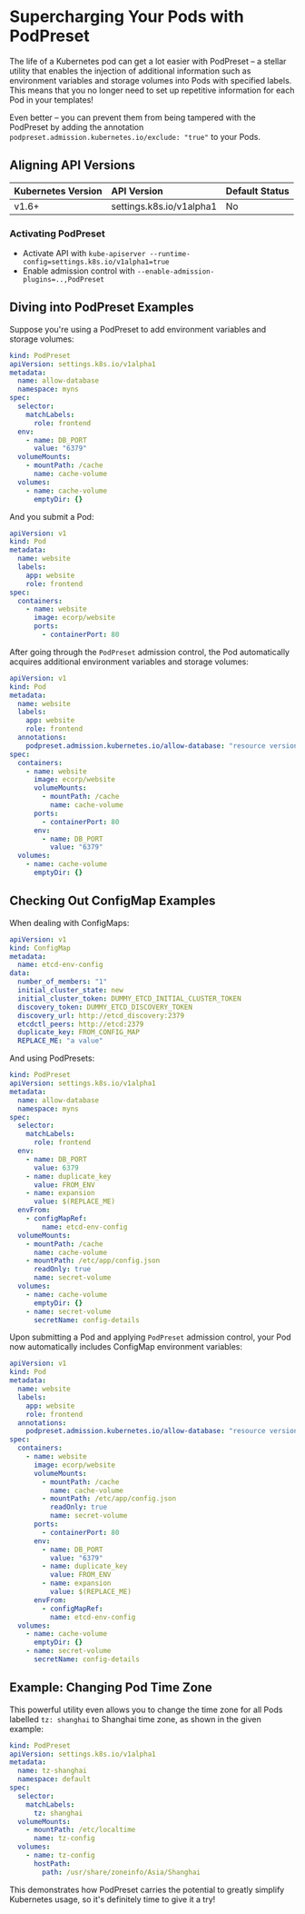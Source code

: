 # Supercharging Your Pods with PodPreset

The life of a Kubernetes pod can get a lot easier with PodPreset – a stellar utility that enables the injection of additional information such as environment variables and storage volumes into Pods with specified labels. This means that you no longer need to set up repetitive information for each Pod in your templates!

Even better – you can prevent them from being tampered with the PodPreset by adding the annotation `podpreset.admission.kubernetes.io/exclude: "true"` to your Pods.

## Aligning API Versions

| Kubernetes Version | API Version | Default Status |
| :--- | :--- | :--- |
| v1.6+ | settings.k8s.io/v1alpha1 | No |

### Activating PodPreset

* Activate API with `kube-apiserver --runtime-config=settings.k8s.io/v1alpha1=true`
* Enable admission control with `--enable-admission-plugins=..,PodPreset`

## Diving into PodPreset Examples

Suppose you're using a PodPreset to add environment variables and storage volumes:

```yaml
kind: PodPreset
apiVersion: settings.k8s.io/v1alpha1
metadata:
  name: allow-database
  namespace: myns
spec:
  selector:
    matchLabels:
      role: frontend
  env:
    - name: DB_PORT
      value: "6379"
  volumeMounts:
    - mountPath: /cache
      name: cache-volume
  volumes:
    - name: cache-volume
      emptyDir: {}
```

And you submit a Pod:

```yaml
apiVersion: v1
kind: Pod
metadata:
  name: website
  labels:
    app: website
    role: frontend
spec:
  containers:
    - name: website
      image: ecorp/website
      ports:
        - containerPort: 80
```

After going through the `PodPreset` admission control, the Pod automatically acquires additional environment variables and storage volumes:

```yaml
apiVersion: v1
kind: Pod
metadata:
  name: website
  labels:
    app: website
    role: frontend
  annotations:
    podpreset.admission.kubernetes.io/allow-database: "resource version"
spec:
  containers:
    - name: website
      image: ecorp/website
      volumeMounts:
        - mountPath: /cache
          name: cache-volume
      ports:
        - containerPort: 80
      env:
        - name: DB_PORT
          value: "6379"
  volumes:
    - name: cache-volume
      emptyDir: {}
```

## Checking Out ConfigMap Examples

When dealing with ConfigMaps:

```yaml
apiVersion: v1
kind: ConfigMap
metadata:
  name: etcd-env-config
data:
  number_of_members: "1"
  initial_cluster_state: new
  initial_cluster_token: DUMMY_ETCD_INITIAL_CLUSTER_TOKEN
  discovery_token: DUMMY_ETCD_DISCOVERY_TOKEN
  discovery_url: http://etcd_discovery:2379
  etcdctl_peers: http://etcd:2379
  duplicate_key: FROM_CONFIG_MAP
  REPLACE_ME: "a value"
```

And using PodPresets:

```yaml
kind: PodPreset
apiVersion: settings.k8s.io/v1alpha1
metadata:
  name: allow-database
  namespace: myns
spec:
  selector:
    matchLabels:
      role: frontend
  env:
    - name: DB_PORT
      value: 6379
    - name: duplicate_key
      value: FROM_ENV
    - name: expansion
      value: $(REPLACE_ME)
  envFrom:
    - configMapRef:
        name: etcd-env-config
  volumeMounts:
    - mountPath: /cache
      name: cache-volume
    - mountPath: /etc/app/config.json
      readOnly: true
      name: secret-volume
  volumes:
    - name: cache-volume
      emptyDir: {}
    - name: secret-volume
      secretName: config-details
```

Upon submitting a Pod and applying `PodPreset` admission control, your Pod now automatically includes ConfigMap environment variables:

```yaml
apiVersion: v1
kind: Pod
metadata:
  name: website
  labels:
    app: website
    role: frontend
  annotations:
    podpreset.admission.kubernetes.io/allow-database: "resource version"
spec:
  containers:
    - name: website
      image: ecorp/website
      volumeMounts:
        - mountPath: /cache
          name: cache-volume
        - mountPath: /etc/app/config.json
          readOnly: true
          name: secret-volume
      ports:
        - containerPort: 80
      env:
        - name: DB_PORT
          value: "6379"
        - name: duplicate_key
          value: FROM_ENV
        - name: expansion
          value: $(REPLACE_ME)
      envFrom:
        - configMapRef:
          name: etcd-env-config
  volumes:
    - name: cache-volume
      emptyDir: {}
    - name: secret-volume
      secretName: config-details
```

## Example: Changing Pod Time Zone

This powerful utility even allows you to change the time zone for all Pods labelled `tz: shanghai` to Shanghai time zone, as shown in the given example: 

```yaml
kind: PodPreset
apiVersion: settings.k8s.io/v1alpha1
metadata:
  name: tz-shanghai
  namespace: default
spec:
  selector:
    matchLabels:
      tz: shanghai
  volumeMounts:
    - mountPath: /etc/localtime
      name: tz-config
  volumes:
    - name: tz-config
      hostPath:
        path: /usr/share/zoneinfo/Asia/Shanghai
```

This demonstrates how PodPreset carries the potential to greatly simplify Kubernetes usage, so it's definitely time to give it a try!
